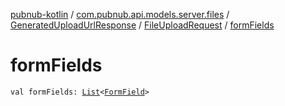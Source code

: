 [pubnub-kotlin](../../../index.md) / [com.pubnub.api.models.server.files](../../index.md) / [GeneratedUploadUrlResponse](../index.md) / [FileUploadRequest](index.md) / [formFields](./form-fields.md)

# formFields

`val formFields: `[`List`](https://kotlinlang.org/api/latest/jvm/stdlib/kotlin.collections/-list/index.html)`<`[`FormField`](../../-form-field/index.md)`>`